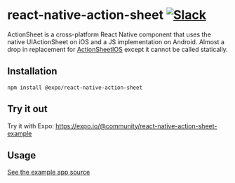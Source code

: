 # react-native-action-sheet [![Slack](https://slack.expo.io/badge.svg)](https://slack.expo.io)

ActionSheet is a cross-platform React Native component that uses the native UIActionSheet on iOS and a JS implementation on Android. Almost a drop in replacement for [ActionSheetIOS](https://facebook.github.io/react-native/docs/actionsheetios.html) except it cannot be called statically.

## Installation
```
npm install @expo/react-native-action-sheet
```

## Try it out

Try it with Expo: https://expo.io/@community/react-native-action-sheet-example

## Usage

[See the example app source](https://github.com/exponent/react-native-action-sheet/tree/master/example)
